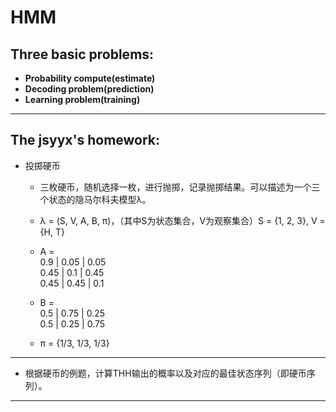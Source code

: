 # HMM
## Three basic problems:

* **Probability compute(estimate)**    
* **Decoding problem(prediction)**  
* **Learning problem(training)**  
- - -  

## The jsyyx's homework:  
+ 投掷硬币
    + 三枚硬币，随机选择一枚，进行抛掷，记录抛掷结果。可以描述为一个三个状态的隐马尔科夫模型λ。  
    + λ = (S, V, A, B, π)，（其中S为状态集合，V为观察集合）S = {1, 2, 3}, V = {H, T}   
    + A =   
         0.9  | 0.05 | 0.05  
         0.45 | 0.1  | 0.45  
         0.45 | 0.45 | 0.1
   
    + B =  
         0.5  | 0.75 | 0.25  
         0.5  | 0.25 | 0.75 
 
    + π = {1/3, 1/3, 1/3}
- - -
+ 根据硬币的例题，计算THH输出的概率以及对应的最佳状态序列（即硬币序列）。
- - -
